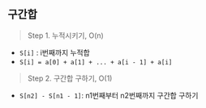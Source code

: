 ## 구간합

> Step 1. 누적시키기, O(n)

- `S[i]` : i번째까지 누적합
- `S[i] = a[0] + a[1] + ... + a[i - 1] + a[i]`

> Step 2. 구간합 구하기, O(1)

- `S[n2] - S[n1 - 1]`: n1번째부터 n2번째까지 구간합 구하기 
